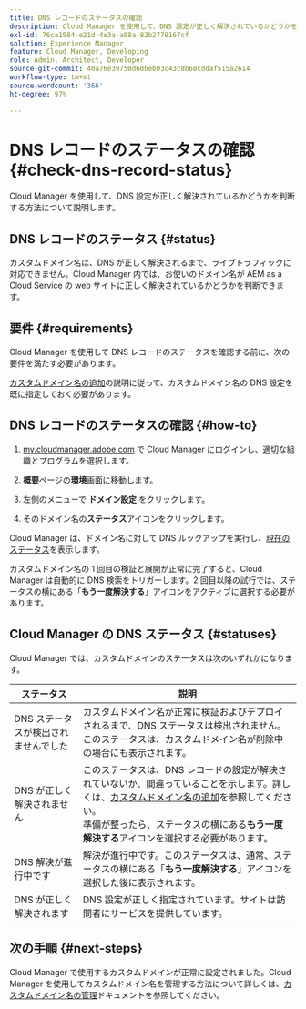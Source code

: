 ```yaml
---
title: DNS レコードのステータスの確認
description: Cloud Manager を使用して、DNS 設定が正しく解決されているかどうかを判断する方法について説明します。
exl-id: 76ca1584-e21d-4e3a-a08a-82b2779167cf
solution: Experience Manager
feature: Cloud Manager, Developing
role: Admin, Architect, Developer
source-git-commit: 40a76e39750d6dbeb03c43c8b68cddaf515a2614
workflow-type: tm+mt
source-wordcount: '366'
ht-degree: 97%

---
```



# DNS レコードのステータスの確認 {#check-dns-record-status}

Cloud Manager を使用して、DNS 設定が正しく解決されているかどうかを判断する方法について説明します。

## DNS レコードのステータス {#status}

カスタムドメイン名は、DNS が正しく解決されるまで、ライブトラフィックに対応できません。Cloud Manager 内では、お使いのドメイン名が AEM as a Cloud Service の web サイトに正しく解決されているかどうかを判断できます。

## 要件 {#requirements}

Cloud Manager を使用して DNS レコードのステータスを確認する前に、次の要件を満たす必要があります。

[カスタムドメイン名の追加](/help/implementing/cloud-manager/custom-domain-names/add-custom-domain-name.md)の説明に従って、カスタムドメイン名の DNS 設定を既に指定しておく必要があります。

## DNS レコードのステータスの確認 {#how-to}

1. [my.cloudmanager.adobe.com](https://my.cloudmanager.adobe.com/) で Cloud Manager にログインし、適切な組織とプログラムを選択します。

1. **概要**&#x200B;ページの&#x200B;**環境**&#x200B;画面に移動します。

1. 左側のメニューで **ドメイン設定** をクリックします。

1. そのドメイン名の&#x200B;**ステータス**&#x200B;アイコンをクリックします。

Cloud Manager は、ドメイン名に対して DNS ルックアップを実行し、[現在のステータス](#statuses)を表示します。

カスタムドメイン名の 1 回目の検証と展開が正常に完了すると、Cloud Manager は自動的に DNS 検索をトリガーします。2 回目以降の試行では、ステータスの横にある「**もう一度解決する**」アイコンをアクティブに選択する必要があります。

## Cloud Manager の DNS ステータス {#statuses}

Cloud Manager では、カスタムドメインのステータスは次のいずれかになります。

| ステータス | 説明 |
| --- | --- |
| DNS ステータスが検出されませんでした | カスタムドメイン名が正常に検証およびデプロイされるまで、DNS ステータスは検出されません。このステータスは、カスタムドメイン名が削除中の場合にも表示されます。 |
| DNS が正しく解決されません | このステータスは、DNS レコードの設定が解決されていないか、間違っていることを示します。詳しくは、[カスタムドメイン名の追加](/help/implementing/cloud-manager/custom-domain-names/add-custom-domain-name.md)を参照してください。<br>準備が整ったら、ステータスの横にある&#x200B;**もう一度解決する**&#x200B;アイコンを選択する必要があります。 |
| DNS 解決が進行中です | 解決が進行中です。このステータスは、通常、ステータスの横にある「**もう一度解決する**」アイコンを選択した後に表示されます。 |
| DNS が正しく解決されます | DNS 設定が正しく指定されています。サイトは訪問者にサービスを提供しています。 |

## 次の手順 {#next-steps}

Cloud Manager で使用するカスタムドメインが正常に設定されました。Cloud Manager を使用してカスタムドメイン名を管理する方法について詳しくは、[カスタムドメイン名の管理](/help/implementing/cloud-manager/custom-domain-names/managing-custom-domain-names.md)ドキュメントを参照してください。
